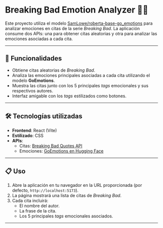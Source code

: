 # Breaking Bad Emotion Analyzer 🧪💬

Este proyecto utiliza el modelo [SamLowe/roberta-base-go_emotions](https://huggingface.co/SamLowe/roberta-base-go_emotions) para analizar emociones en citas de la serie *Breaking Bad*. La aplicación consume dos APIs: una para obtener citas aleatorias y otra para analizar las emociones asociadas a cada cita.

---

## 🚀 Funcionalidades

- Obtiene citas aleatorias de *Breaking Bad*.
- Analiza las emociones principales asociadas a cada cita utilizando el modelo **GoEmotions**.
- Muestra las citas junto con los 5 principales *tags* emocionales y sus respectivos autores.
- Interfaz amigable con los *tags* estilizados como botones.

---

## 🛠️ Tecnologías utilizadas

- **Frontend**: React (Vite)
- **Estilizado**: CSS
- **APIs**:
  - Citas: [Breaking Bad Quotes API](https://api.breakingbadquotes.xyz/v1/quotes/)
  - Emociones: [GoEmotions en Hugging Face](https://huggingface.co/SamLowe/roberta-base-go_emotions)

---

## 📋 Uso

1. Abre la aplicación en tu navegador en la URL proporcionada (por defecto, `http://localhost:5173`).
2. La página mostrará una lista de citas de *Breaking Bad*.
3. Cada cita incluirá:
   - El nombre del autor.
   - La frase de la cita.
   - Los 5 principales *tags* emocionales asociados.

---
